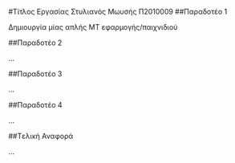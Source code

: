 ﻿#Τίτλος Εργασίας
Στυλιανός Μωυσής
Π2010009
##Παραδοτέο 1

Δημιουργία μίας απλής ΜΤ εφαρμογής/παιχνιδιού

##Παραδοτέο 2

…

##Παραδοτέο 3

...

##Παραδοτέο 4

...

##Tελική Αναφορά

...
